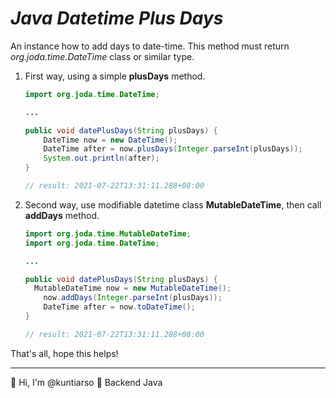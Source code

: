 # *Java Datetime Plus Days*

An instance how to add days to date-time. This method must return *org.joda.time.DateTime* class or similar type.

1. First way, using a simple **plusDays** method.

   ```java
   import org.joda.time.DateTime;
   
   ...
   
   public void datePlusDays(String plusDays) {
       DateTime now = new DateTime();
       DateTime after = now.plusDays(Integer.parseInt(plusDays));
       System.out.println(after);
   }
   
   // result: 2021-07-22T13:31:11.288+08:00
   ```

2. Second way, use modifiable datetime class **MutableDateTime**, then call **addDays** method.

   ```java
   import org.joda.time.MutableDateTime;
   import org.joda.time.DateTime;
   
   ...
   
   public void datePlusDays(String plusDays) {
   	 MutableDateTime now = new MutableDateTime();
       now.addDays(Integer.parseInt(plusDays));
       DateTime after = now.toDateTime();    
   }
   
   // result: 2021-07-22T13:31:11.288+08:00
   ```

That's all, hope this helps!

------

:wave: Hi, I'm @kuntiarso	:seedling: Backend Java



